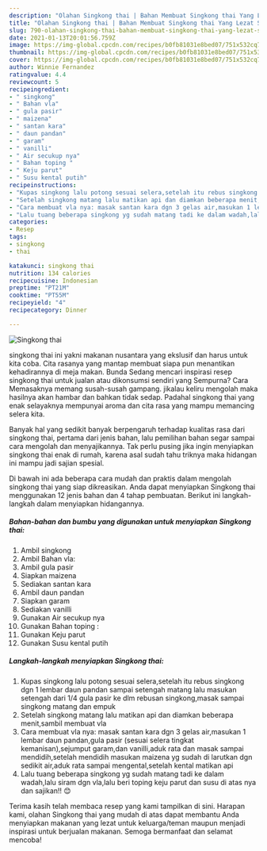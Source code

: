 ```yaml
---
description: "Olahan Singkong thai | Bahan Membuat Singkong thai Yang Lezat Sekali"
title: "Olahan Singkong thai | Bahan Membuat Singkong thai Yang Lezat Sekali"
slug: 790-olahan-singkong-thai-bahan-membuat-singkong-thai-yang-lezat-sekali
date: 2021-01-13T20:01:56.759Z
image: https://img-global.cpcdn.com/recipes/b0fb81031e8bed07/751x532cq70/singkong-thai-foto-resep-utama.jpg
thumbnail: https://img-global.cpcdn.com/recipes/b0fb81031e8bed07/751x532cq70/singkong-thai-foto-resep-utama.jpg
cover: https://img-global.cpcdn.com/recipes/b0fb81031e8bed07/751x532cq70/singkong-thai-foto-resep-utama.jpg
author: Winnie Fernandez
ratingvalue: 4.4
reviewcount: 5
recipeingredient:
- " singkong"
- " Bahan vla"
- " gula pasir"
- " maizena"
- " santan kara"
- " daun pandan"
- " garam"
- " vanilli"
- " Air secukup nya"
- " Bahan toping "
- " Keju parut"
- " Susu kental putih"
recipeinstructions:
- "Kupas singkong lalu potong sesuai selera,setelah itu rebus singkong dgn 1 lembar daun pandan sampai setengah matang lalu masukan setengah dari 1/4 gula pasir ke dlm rebusan singkong,masak sampai singkong matang dan empuk"
- "Setelah singkong matang lalu matikan api dan diamkan beberapa menit,sambil membuat vla"
- "Cara membuat vla nya: masak santan kara dgn 3 gelas air,masukan 1 lembar daun pandan,gula pasir (sesuai selera tingkat kemanisan),sejumput garam,dan vanilli,aduk rata dan masak sampai mendidih,setelah mendidih masukan maizena yg sudah di larutkan dgn sedikit air,aduk rata sampai mengental,setelah kental matikan api"
- "Lalu tuang beberapa singkong yg sudah matang tadi ke dalam wadah,lalu siram dgn vla,lalu beri toping keju parut dan susu di atas nya dan sajikan!! 😊"
categories:
- Resep
tags:
- singkong
- thai

katakunci: singkong thai 
nutrition: 134 calories
recipecuisine: Indonesian
preptime: "PT21M"
cooktime: "PT55M"
recipeyield: "4"
recipecategory: Dinner

---
```



![Singkong thai](https://img-global.cpcdn.com/recipes/b0fb81031e8bed07/751x532cq70/singkong-thai-foto-resep-utama.jpg)


singkong thai ini yakni makanan nusantara yang ekslusif dan harus untuk kita coba. Cita rasanya yang mantap membuat siapa pun menantikan kehadirannya di meja makan.
Bunda Sedang mencari inspirasi resep singkong thai untuk jualan atau dikonsumsi sendiri yang Sempurna? Cara Memasaknya memang susah-susah gampang. jikalau keliru mengolah maka hasilnya akan hambar dan bahkan tidak sedap. Padahal singkong thai yang enak selayaknya mempunyai aroma dan cita rasa yang mampu memancing selera kita.



Banyak hal yang sedikit banyak berpengaruh terhadap kualitas rasa dari singkong thai, pertama dari jenis bahan, lalu pemilihan bahan segar sampai cara mengolah dan menyajikannya. Tak perlu pusing jika ingin menyiapkan singkong thai enak di rumah, karena asal sudah tahu triknya maka hidangan ini mampu jadi sajian spesial.


Di bawah ini ada beberapa cara mudah dan praktis dalam mengolah singkong thai yang siap dikreasikan. Anda dapat menyiapkan Singkong thai menggunakan 12 jenis bahan dan 4 tahap pembuatan. Berikut ini langkah-langkah dalam menyiapkan hidangannya.

<!--inarticleads1-->

##### Bahan-bahan dan bumbu yang digunakan untuk menyiapkan Singkong thai:

1. Ambil  singkong
1. Ambil  Bahan vla:
1. Ambil  gula pasir
1. Siapkan  maizena
1. Sediakan  santan kara
1. Ambil  daun pandan
1. Siapkan  garam
1. Sediakan  vanilli
1. Gunakan  Air secukup nya
1. Gunakan  Bahan toping :
1. Gunakan  Keju parut
1. Gunakan  Susu kental putih




<!--inarticleads2-->

##### Langkah-langkah menyiapkan Singkong thai:

1. Kupas singkong lalu potong sesuai selera,setelah itu rebus singkong dgn 1 lembar daun pandan sampai setengah matang lalu masukan setengah dari 1/4 gula pasir ke dlm rebusan singkong,masak sampai singkong matang dan empuk
1. Setelah singkong matang lalu matikan api dan diamkan beberapa menit,sambil membuat vla
1. Cara membuat vla nya: masak santan kara dgn 3 gelas air,masukan 1 lembar daun pandan,gula pasir (sesuai selera tingkat kemanisan),sejumput garam,dan vanilli,aduk rata dan masak sampai mendidih,setelah mendidih masukan maizena yg sudah di larutkan dgn sedikit air,aduk rata sampai mengental,setelah kental matikan api
1. Lalu tuang beberapa singkong yg sudah matang tadi ke dalam wadah,lalu siram dgn vla,lalu beri toping keju parut dan susu di atas nya dan sajikan!! 😊




Terima kasih telah membaca resep yang kami tampilkan di sini. Harapan kami, olahan Singkong thai yang mudah di atas dapat membantu Anda menyiapkan makanan yang lezat untuk keluarga/teman maupun menjadi inspirasi untuk berjualan makanan. Semoga bermanfaat dan selamat mencoba!

